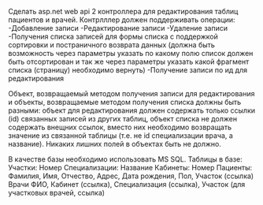 Сделать asp.net web api 2 контроллера для редактирования таблиц пациентов и врачей.
Контрлллер должен поддерживать операции:
-Добавление записи
-Редактирование записи
-Удаление записи
-Получения списка записей для формы списка с поддержкой сортировки и постраничного возврата данных 
(должна быть возможность через параметры указать по какому полю список должен быть отсортирован 
и так же через параметры указать какой фрагмент списка (страницу) необходимо вернуть)
-Получение записи по ид для редактирования

Объект, возвращаемый методом получения записи для редактирования и объекты, 
возвращаемые методом получения списка должны быть разными:
объект для редактирования должен содержать только ссылки (id) связанных записей из других таблиц,
объект списка не должен содержать внещних ссылок, 
вместо них необходимо возвращать значение из связанной таблицы (т.е. не id специализации врача, а название).
Никаких лишних полей в объектах быть не должно.

В качестве базы необходимо использовать MS SQL.
Таблицы в базе:
Участки: Номер
Специализации: Название
Кабинеты: Номер
Пациенты: Фамилия, Имя, Отчество, Адрес, Дата рождения, Пол, Участок (ссылка)
Врачи ФИО, Кабинет (ссылка), Специализация (ссылка), Участок (для участковых врачей, ссылка)
